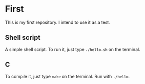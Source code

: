 First
========

This is my first repository. I intend to use it as a test.

Shell script
------------

A simple shell script. To run it, just type `./hello.sh` on the terminal.

C
---

To compile it, just type `make` on the terminal. Run with `./hello`.
